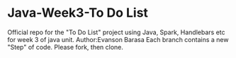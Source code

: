 # Java-Week3-To Do List
Official repo for the "To Do List" project using Java, Spark, Handlebars etc for week 3 of java unit.
Author:Evanson Barasa
Each branch contains a new "Step" of code. Please fork, then clone.

